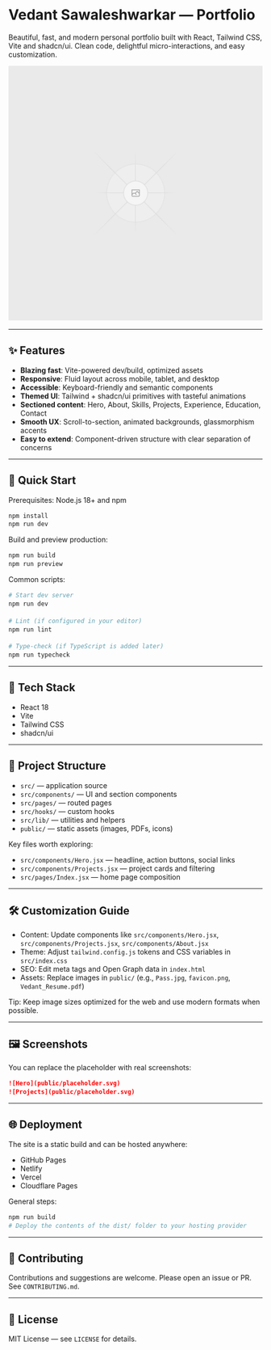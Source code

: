 # Vedant Sawaleshwarkar — Portfolio

Beautiful, fast, and modern personal portfolio built with React, Tailwind CSS, Vite and shadcn/ui. Clean code, delightful micro-interactions, and easy customization.

![Hero Screenshot](public/placeholder.svg)

---

## ✨ Features

- **Blazing fast**: Vite-powered dev/build, optimized assets
- **Responsive**: Fluid layout across mobile, tablet, and desktop
- **Accessible**: Keyboard-friendly and semantic components
- **Themed UI**: Tailwind + shadcn/ui primitives with tasteful animations
- **Sectioned content**: Hero, About, Skills, Projects, Experience, Education, Contact
- **Smooth UX**: Scroll-to-section, animated backgrounds, glassmorphism accents
- **Easy to extend**: Component-driven structure with clear separation of concerns

---

## 🚀 Quick Start

Prerequisites: Node.js 18+ and npm

```sh
npm install
npm run dev
```

Build and preview production:

```sh
npm run build
npm run preview
```

Common scripts:

```sh
# Start dev server
npm run dev

# Lint (if configured in your editor)
npm run lint

# Type-check (if TypeScript is added later)
npm run typecheck
```

---

## 🧰 Tech Stack

- React 18
- Vite
- Tailwind CSS
- shadcn/ui

---

## 📁 Project Structure

- `src/` — application source
- `src/components/` — UI and section components
- `src/pages/` — routed pages
- `src/hooks/` — custom hooks
- `src/lib/` — utilities and helpers
- `public/` — static assets (images, PDFs, icons)

Key files worth exploring:

- `src/components/Hero.jsx` — headline, action buttons, social links
- `src/components/Projects.jsx` — project cards and filtering
- `src/pages/Index.jsx` — home page composition

---

## 🛠️ Customization Guide

- Content: Update components like `src/components/Hero.jsx`, `src/components/Projects.jsx`, `src/components/About.jsx`
- Theme: Adjust `tailwind.config.js` tokens and CSS variables in `src/index.css`
- SEO: Edit meta tags and Open Graph data in `index.html`
- Assets: Replace images in `public/` (e.g., `Pass.jpg`, `favicon.png`, `Vedant_Resume.pdf`)

Tip: Keep image sizes optimized for the web and use modern formats when possible.

---

## 🖼️ Screenshots

You can replace the placeholder with real screenshots:

```md
![Hero](public/placeholder.svg)
![Projects](public/placeholder.svg)
```

---

## 🌐 Deployment

The site is a static build and can be hosted anywhere:

- GitHub Pages
- Netlify
- Vercel
- Cloudflare Pages

General steps:

```sh
npm run build
# Deploy the contents of the dist/ folder to your hosting provider
```

---

## 🤝 Contributing

Contributions and suggestions are welcome. Please open an issue or PR. See `CONTRIBUTING.md`.

---

## 📄 License

MIT License — see `LICENSE` for details.
